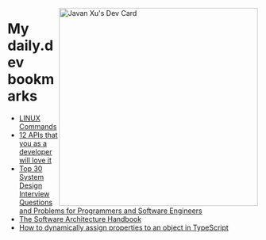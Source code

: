
<a href="https://app.daily.dev/JavanXU"><img align="right" src="https://api.daily.dev/devcards/e45a150971844cd6959a94bb94e861ea.png?r=quw" width="400" alt="Javan Xu's Dev Card"/></a>

# My daily.dev bookmarks
<!-- daily.dev BOOKMARKS:START -->
- [LINUX Commands](https://app.daily.dev/posts/LXA3HnkWq?utm_source=rss&utm_medium=bookmarks&utm_campaign=6ueXw3FRNQzpNtewCDbI6)
- [12 APIs that you as a developer will love it](https://app.daily.dev/posts/fsLRJddgA?utm_source=rss&utm_medium=bookmarks&utm_campaign=6ueXw3FRNQzpNtewCDbI6)
- [Top 30 System Design Interview Questions and Problems for Programmers and Software Engineers](https://app.daily.dev/posts/Icp3V7z0P?utm_source=rss&utm_medium=bookmarks&utm_campaign=6ueXw3FRNQzpNtewCDbI6)
- [The Software Architecture Handbook](https://app.daily.dev/posts/4deq4JDyD?utm_source=rss&utm_medium=bookmarks&utm_campaign=6ueXw3FRNQzpNtewCDbI6)
- [How to dynamically assign properties to an object in TypeScript](https://app.daily.dev/posts/jHXTX-leT?utm_source=rss&utm_medium=bookmarks&utm_campaign=6ueXw3FRNQzpNtewCDbI6)
<!-- daily.dev BOOKMARKS:END -->
